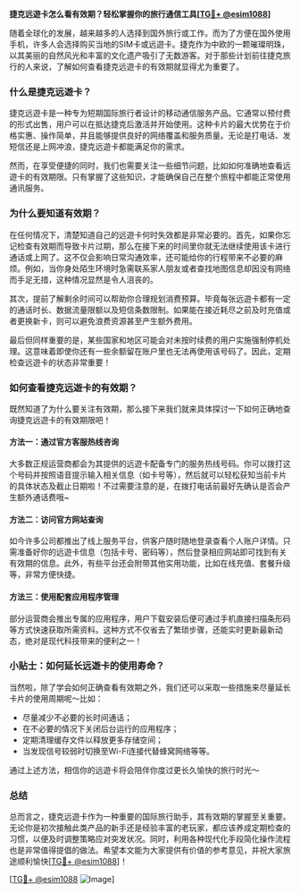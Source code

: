 **捷克远遊卡怎么看有效期？轻松掌握你的旅行通信工具[[TG💪+ @esim1088](https://t.me/s/esim1088)]**

随着全球化的发展，越来越多的人选择到国外旅行或工作。而为了方便在国外使用手机，许多人会选择购买当地的SIM卡或远遊卡。捷克作为中欧的一颗璀璨明珠，以其美丽的自然风光和丰富的文化遗产吸引了无数游客。对于那些计划前往捷克旅行的人来说，了解如何查看捷克远遊卡的有效期就显得尤为重要了。

### **什么是捷克远遊卡？**

捷克远遊卡是一种专为短期国际旅行者设计的移动通信服务产品。它通常以预付费的形式出售，用户可以在抵达捷克后激活并开始使用。这种卡片的最大优势在于价格实惠、操作简单，并且能够提供良好的网络覆盖和服务质量。无论是打电话、发短信还是上网冲浪，捷克远遊卡都能满足你的需求。

然而，在享受便捷的同时，我们也需要关注一些细节问题，比如如何准确地查看远遊卡的有效期限。只有掌握了这些知识，才能确保自己在整个旅程中都能正常使用通讯服务。

### **为什么要知道有效期？**

在任何情况下，清楚知道自己的远遊卡何时失效都是非常必要的。首先，如果你忘记检查有效期而导致卡片过期，那么在接下来的时间里你就无法继续使用该卡进行通话或上网了。这不仅会影响日常沟通效率，还可能给你的行程带来不必要的麻烦。例如，当你身处陌生环境时急需联系家人朋友或者查找地图信息却因没有网络而手足无措，这种情况显然是令人沮丧的。

其次，提前了解剩余时间可以帮助你合理规划消费预算。毕竟每张远遊卡都有一定的通话时长、数据流量限额以及短信条数限制。如果能在接近耗尽之前及时充值或者更换新卡，则可以避免浪费资源甚至产生额外费用。

最后但同样重要的是，某些国家和地区可能会对未按时续费的用户实施强制停机处理。这意味着即使你还有一些余额留在账户里也无法再使用该号码了。因此，定期检查远遊卡的状态非常重要！

### **如何查看捷克远遊卡的有效期？**

既然知道了为什么要关注有效期，那么接下来我们就来具体探讨一下如何正确地查询捷克远遊卡的有效期限吧！

#### 方法一：通过官方客服热线咨询

大多数正规运营商都会为其提供的远遊卡配备专门的服务热线号码。你可以拨打这个号码并按照语音提示输入相关信息（如卡号等），然后就可以轻松获知当前卡片的具体状态及截止日期啦！不过需要注意的是，在拨打电话前最好先确认是否会产生额外通话费哦~

#### 方法二：访问官方网站查询

如今许多公司都推出了线上服务平台，供客户随时随地登录查看个人账户详情。只需准备好你的远遊卡信息（包括卡号、密码等），然后登录相应网站即可找到有关有效期的信息。此外，有些平台还会附带其他实用功能，比如在线充值、套餐升级等，非常方便快捷。

#### 方法三：使用配套应用程序管理

部分运营商会推出专属的应用程序，用户下载安装后便可通过手机直接扫描条形码等方式快速获取所需资料。这种方式不仅省去了繁琐步骤，还能实时更新最新动态，绝对是现代科技带来的便利之一！

### **小贴士：如何延长远遊卡的使用寿命？**

当然啦，除了学会如何正确查看有效期之外，我们还可以采取一些措施来尽量延长卡片的使用周期呢～比如：

- 尽量减少不必要的长时间通话；
- 在不必要的情况下关闭后台运行的应用程序；
- 定期清理缓存文件以释放更多存储空间；
- 当发现信号较弱时切换至Wi-Fi连接代替蜂窝网络等等。

通过上述方法，相信你的远遊卡将会陪伴你度过更长久愉快的旅行时光～

### **总结**

总而言之，捷克远遊卡作为一种重要的国际旅行助手，其有效期的掌握至关重要。无论你是初次接触此类产品的新手还是经验丰富的老玩家，都应该养成定期检查的习惯，以便及时调整策略应对突发状况。同时，利用各种现代化手段简化操作流程也是非常值得提倡的做法。希望本文能为大家提供有价值的参考意见，并祝大家旅途顺利愉快[[TG💪+ @esim1088](https://t.me/s/esim1088)]！

[[TG💪+ @esim1088](https://t.me/s/esim1088) ![Image](https://i.postimg.cc/4NQfJmqS/Snipaste-2025-05-13-00-14-12.png)]